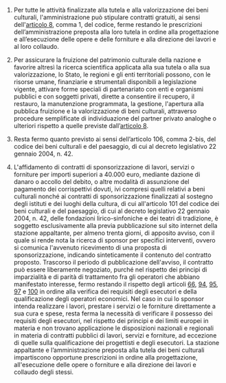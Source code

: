 1. Per tutte le attività finalizzate alla tutela e alla valorizzazione dei beni culturali, l'amministrazione può stipulare contratti gratuiti, ai sensi dell'[articolo 8](/index.html?article=articolo-8&version=1), comma 1, del codice, ferme restando le prescrizioni dell’amministrazione preposta alla loro tutela in ordine alla progettazione e all’esecuzione delle opere e delle forniture e alla direzione dei lavori e al loro collaudo.

2. Per assicurare la fruizione del patrimonio culturale della nazione e favorire altresì la ricerca scientifica applicata alla sua tutela o alla sua valorizzazione, lo Stato, le regioni e gli enti territoriali possono, con le risorse umane, finanziarie e strumentali disponibili a legislazione vigente, attivare forme speciali di partenariato con enti e organismi pubblici e con soggetti privati, dirette a consentire il recupero, il restauro, la manutenzione programmata, la gestione, l'apertura alla pubblica fruizione e la valorizzazione di beni culturali, attraverso procedure semplificate di individuazione del partner privato analoghe o ulteriori rispetto a quelle previste dall’[articolo 8](/index.html?article=articolo-8&version=1).

3. Resta fermo quanto previsto ai sensi dell’articolo 106, comma 2-bis, del codice dei beni culturali e del paesaggio, di cui al decreto legislativo 22 gennaio 2004, n. 42.
 
4. L'affidamento di contratti di sponsorizzazione di lavori, servizi o forniture per importi superiori a 40.000 euro, mediante dazione di danaro o accollo del debito, o altre modalità di assunzione del pagamento dei corrispettivi dovuti, ivi compresi quelli relativi a beni culturali nonché ai contratti di sponsorizzazione finalizzati al sostegno degli istituti e dei luoghi della cultura, di cui all'articolo 101 del codice dei beni culturali e del paesaggio, di cui al decreto legislativo 22 gennaio 2004, n. 42, delle fondazioni lirico-sinfoniche e dei teatri di tradizione, è soggetto esclusivamente alla previa pubblicazione sul sito internet della stazione appaltante, per almeno trenta giorni, di apposito avviso, con il quale si rende nota la ricerca di sponsor per specifici interventi, ovvero si comunica l'avvenuto ricevimento di una proposta di sponsorizzazione, indicando sinteticamente il contenuto del contratto proposto. Trascorso il periodo di pubblicazione dell'avviso, il contratto può essere liberamente negoziato, purché nel rispetto dei principi di imparzialità e di parità di trattamento fra gli operatori che abbiano manifestato interesse, fermo restando il rispetto degli articoli [66](/index.html?article=articolo-66&version=1), [94](/index.html?article=articolo-94&version=1), [95](/index.html?article=articolo-95&version=1), [97](/index.html?article=articolo-97&version=1) e [100](/index.html?article=articolo-100&version=2) in ordine alla verifica dei requisiti degli esecutori e della qualificazione degli operatori economici. Nel caso in cui lo sponsor intenda realizzare i lavori, prestare i servizi o le forniture direttamente a sua cura e spese, resta ferma la necessità di verificare il possesso dei requisiti degli esecutori, nel rispetto dei principi e dei limiti europei in materia e non trovano applicazione le disposizioni nazionali e regionali in materia di contratti pubblici di lavori, servizi e forniture, ad eccezione di quelle sulla qualificazione dei progettisti e degli esecutori. La stazione appaltante e l’amministrazione preposta alla tutela dei beni culturali impartiscono opportune prescrizioni in ordine alla progettazione, all'esecuzione delle opere o forniture e alla direzione dei lavori e collaudo degli stessi.
